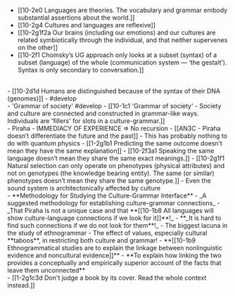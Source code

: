 - [[10-2e0 Languages are theories. The vocabulary and grammar embody substantial assertions about the world.]]
- [[10-2g4 Cultures and languages are reflexive]]
- [[10-2g1f2a Our brains (including our emotions) and our cultures are related symbiotically through the individual, and that neither supervenes on the other]]
- [[10-2f1 Chomsky’s UG approach only looks at a subset (syntax) of a subset (language) of the whole (communication system — ‘the gestalt’). Syntax is only secondary to conversation.]]
<br>
- [[10-2d1d Humans are distinguished because of the syntax of their DNA (genomes)]]
- #develop
<br>
- 'Grammar of society' #develop
  - [[10-1c1 'Grammar of society' - Society and culture are connected and constructed in grammar-like ways. Individuals are 'fillers' for slots in a culture-grammar.]]
<br>
- Piraha
  - IMMEDIACY OF EXPERIENCE ⇒ No recursion
    - [[AN3C - Piraha doesn’t differentiate the future and the past]]
      - This has probably nothing to do with quantum physics
				- [[1-2g1b1 Predicting the same outcome doesn’t mean they have the same explanation]]
				- [[10-2f3a1 Speaking the same language doesn’t mean they share the same exact meanings.]]
				- [[10-2g1f1 Natural selection can only operate on phenotypes (physical attributes) and not on genotypes (the knowledge bearing entity). The same (or similar) phenotypes doesn’t mean they share the same genotype.]]
  - Even the sound system is architectonically affected by culture
<br>
- **Methodology for Studying the Culture-Grammar Interface**
    - _A suggested methodology for establishing culture-grammar connections_
    - _That Piraha is not a unique case and that **[[10-1b8 All languages will show culture-language connections if we look for it]]**!_
        - **_It is hard to find such connections if we do not look for them**!_
    - The biggest lacuna in the study of ethnogrammar
        - The effect of values, especially cultural **taboos**, in restricting both culture and grammar!
    - **[[10-1b9 Ethnogrammatical studies are to explain the linkage between nonlinguistic evidence and noncultural evidence]]**
        - **To explain how linking the two provides a conceptually and empirically superior account of the facts that leave them unconnected**
<br>
- [[1-2g1c3d Don't judge a book by its cover. Read the whole context instead.]]
